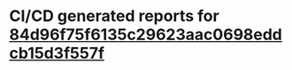 # CI/CD generated reports for [84d96f75f6135c29623aac0698eddcb15d3f557f](https://github.com/hydephp/develop/commit/84d96f75f6135c29623aac0698eddcb15d3f557f)
